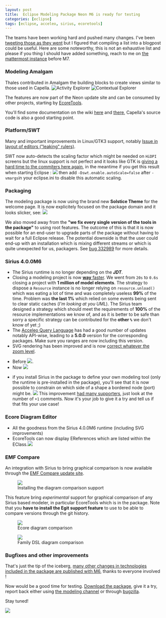 ```yaml
---
layout: post
title:  Eclipse Modeling Package Neon M6 is ready for testing
categories: [eclipse]
tags: [eclipse, acceleo, sirius, ecoretools]
---
```


The teams have been working hard and pushed many changes. I've been [tweeting those as they went](https://twitter.com/bruncedric) but I figured that compiling a list into a blogpost could be useful.
Here are some noteworthy, this is not an exhaustive list and please if you thing I should have added something, reach to me on [the mattermost instance](https://goo.gl/0f88gC) before M7.

### Modeling Amalgam

Thales contributed in Amalgam the building blocks to create views similar to those used in Capella. 
![Activity Explorer](https://wiki.eclipse.org/images/9/97/ActivityExplorer_overview01.png)
![Contextual Explorer](https://wiki.eclipse.org/images/f/ff/ContextualExplorer_image01.png)

The features are now part of the Neon update site and can be consumed by other projects, starting by [EcoreTools](https://bugs.eclipse.org/bugs/show_bug.cgi?id=486117).

You'll find some documentation on the wiki [here](https://wiki.eclipse.org/ModelingAmalgam/ContextualExplorer) and [there](https://wiki.eclipse.org/ModelingAmalgam/ContextualExplorer), Capella's source code is also a good starting point.

### Platform/SWT

Many and important improvements in Linux/GTK3 support, notably [Issue in layout of editors ("leaking" rulers)](https://bugs.eclipse.org/bugs/show_bug.cgi?id=467499).

SWT now auto-detects the scaling factor which might be needed on ``HiDPI`` screens but the linux support is not perfect and it looks like GTK is [giving a hard time to the commiters
here again](https://bugs.eclipse.org/bugs/show_bug.cgi?id=489771), in the meantime if you get this result when starting Eclipse :
![](https://pbs.twimg.com/media/CeN8HqNW8AAMzLJ.jpg:large) then add ```-Dswt.enable.autoScale=false``` after ``-vmargs``in your eclipse.ini to disable this automatic scaling.

### Packaging

The modeling package is now using the brand new **Solstice Theme** for the welcome page. It is now explicitely focused on the package domain and it looks slicker, see:
[![](https://pbs.twimg.com/media/CeOi0iCXEAA6gGX.jpg:large)](https://pbs.twimg.com/media/CeOi0iCXEAA6gGX.jpg:large)

We also moved away from the **"we fix every single version of the tools in the package"** to using root features. The outcome of this is that it is now possible for an end-user
to upgrade parts of the package without having to wait for a full Eclipse release. 
The potential downside is that the user could end-up with an installation which is mixing different streams or which is quite unexpected for us, packagers. See [bug 332989](https://bugs.eclipse.org/bugs/show_bug.cgi?id=332989) for more details.


### Sirius 4.0.0M6

* The Sirius runtime is no longer depending on the ***JDT***.
* Closing a modeling project is now [**way** faster](http://eclip.se/442133).  We went from ``20s`` to ``0.6s`` closing a project with **1 million of model elements**. 
The strategy to dispose a ```Resource``` instance is no longer relying on ```resource.unload()``` which was eating a lot of time and was completely useless **99%** of the time. Problem was **the last 1%** which relied on some events being sent to clear static caches
(*I'm looking at you UML*). The Sirius team designed a strategy which should meet the requirements of **100%** of the resource implementations we know of, and as it is better to be safe than sorry a specific strategy can be contributed for the **other ``%``** we don't know of yet ;)
* The [Acceleo Query Language](https://www.eclipse.org/acceleo/documentation/aql.html) has had a good number of updates notably API-wise, leading to a **5.0.0** version for the corresponding packages.
Make sure you ranges are now including this version.
* SVG rendering has been improved and is now [correct whatever the zoom level](http://eclip.se/442268). 
- Before ![](https://i.imgur.com/neuOv3C.png?1). 
- Now ![](https://i.imgur.com/t7oOb9t.png?1)
* if you install Sirius in the package to define your own modeling tool (only the runtime is pre-installed in the package), you'll see that it is now possible to constrain on which side of a shape a bordered node (port) might be.
![](https://i.imgur.com/IWnyWXI.png)
This improvement [had many supporters](http://eclip.se/440296), just look at the number of ``+1`` comments. Now it's your job to give it a try and tell us if that fits your use case!

### Ecore Diagram Editor 

* All the goodness from the Sirius 4.0.0M6 runtime (including SVG improvements)
* EcoreTools can now display EReferences which are listed within the EClass.[![](https://i.imgur.com/wrXWGNz.png)](https://i.imgur.com/wrXWGNz.png)

### EMF Compare

An integration with Sirius to bring graphical comparison is now available through the [EMF Compare update site](http://download.eclipse.org/modeling/emf/compare/updates/milestones/3.2/S201603200413). 
<figure>
    <a href="{{ site.url }}/images/blog/compare-sirius-install.png"><img src="{{ site.url }}/images/blog/compare-sirius-install.png"></a>    
    <figcaption>Installing the diagram comparison support</figcaption>
</figure>

This feature bring *experimental* support for graphical comparison of any Sirius based modeler, in particular EcoreTools which is in the package. 
Note that you **have to install the Egit support feature** to use to be able to compare versions through the git history.

<figure>
    <a href="{{ site.url }}/images/blog/compare-sirius-ecore.png"><img src="{{ site.url }}/images/blog/compare-sirius-ecore.png"></a>    
    <figcaption>Ecore diagram comparison</figcaption>
</figure>

<figure>
    <a href="{{ site.url }}/images/blog/compare-sirius-family.png"><img src="{{ site.url }}/images/blog/compare-sirius-family.png"></a>    
    <figcaption>Family DSL diagram comparison</figcaption>
</figure>


### Bugfixes and other improvements

That's just the tip of the iceberg, [many other changes in technologies included in the package are published with M6](https://goo.gl/XLEvQz), thanks to everyone involved !

Now would be a good time for testing. [Download the package](https://www.eclipse.org/downloads/index-developer.php), give it a try, report back either using [the modeling channel](https://goo.gl/0f88gC) or through [bugzilla](https://goo.gl/UF17uT).

Stay tuned! 

![](https://media.giphy.com/media/ONuQzM11fjvoY/giphy.gif)
